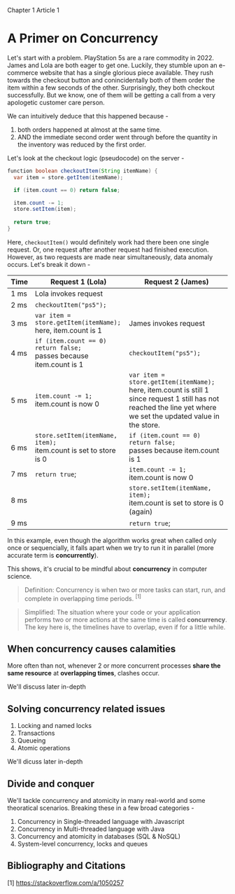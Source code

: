 Chapter 1 Article 1

A Primer on Concurrency
=================

Let's start with a problem. PlayStation 5s are a rare commodity in 2022. James and Lola 
are both eager to get one. Luckily, they stumble upon an e-commerce website that has a single glorious piece 
available. They rush towards the checkout button and conincidentally both of them order the item 
within a few seconds of the other. Surprisingly, they both checkout successfully. But we know, 
one of them will be getting a call from a very apologetic customer care person.

We can intuitively deduce that this happened because - 
1. both orders happened at almost at the same time.
2. AND the immediate second order went through before the quantity in the inventory was reduced by the first order.

Let's look at the checkout logic (pseudocode) on the server - 

```java
function boolean checkoutItem(String itemName) {
  var item = store.getItem(itemName);

  if (item.count == 0) return false;

  item.count -= 1;  
  store.setItem(item);
  
  return true;
}
```

Here, `checkoutItem()` would definitely work had there been one single request. Or, one 
request after another request had finished execution. However, as two requests are made 
near simultaneously, data anomaly occurs. Let's break it down - 

| Time 	| Request 1 (Lola)                                                       	| Request 2 (James)                                                                                                                                                    	|
|------	|------------------------------------------------------------------------	|----------------------------------------------------------------------------------------------------------------------------------------------------------------------	|
| 1 ms 	| Lola invokes request                                                   	|                                                                                                                                                                      	|
| 2 ms 	| `checkoutItem("ps5");`                                                 	|                                                                                                                                                                      	|
| 3 ms 	| `var item = store.getItem(itemName);`<br>here, item.count is 1         	| James invokes request                                                                                                                                   	            |
| 4 ms 	| `if (item.count == 0) return false;`<br>passes because item.count is 1 	| `checkoutItem("ps5");`                                                                                                                                               	|
| 5 ms 	| `item.count -= 1;`<br>item.count is now 0                              	| `var item = store.getItem(itemName);`<br>here, item.count is still 1 since request 1 still has not reached the line yet where we set the updated value in the store. 	|
| 6 ms 	| `store.setItem(itemName, item);`<br>item.count is set to store is 0    	| `if (item.count == 0) return false;`<br>passes because item.count is 1                                                                                               	|
| 7 ms 	| `return true`;                                                         	| `item.count -= 1;`<br>item.count is now 0                                                                                                                            	|
| 8 ms 	|                                                                        	| `store.setItem(itemName, item);`<br>item.count is set to store is 0 (again)                                                                                          	|
| 9 ms 	|                                                                        	| `return true`;                                                                                                                                                       	|

In this example, even though the algorithm works great when called only once or sequencially,
it falls apart when we try to run it in parallel (more accurate term is **concurrently**).

This shows, it's crucial to be mindful about **concurrency** in computer science.

> Definition: Concurrency is when two or more tasks can start, run, and complete in overlapping time periods. <sup>[1]</sup>

> Simplified: The situation where your code or your application performs two or more actions at the same time is called **concurrency**. The key here is, the timelines have to overlap, even if for a little while.



## When concurrency causes calamities

More often than not, whenever 2 or more concurrent processes **share the same resource** at **overlapping times**, clashes occur.

We'll discuss later in-depth

## Solving concurrency related issues

1. Locking and named locks
2. Transactions
3. Queueing
4. Atomic operations

We'll dicuss later in-depth

## Divide and conquer

We'll tackle concurrency and atomicity in many real-world and some theoratical
scenarios. Breaking these in a few broad categories - 

1. Concurrency in Single-threaded language with Javascript
2. Concurrency in Multi-threaded language with Java
3. Concurrency and atomicity in databases (SQL & NoSQL)
4. System-level concurrency, locks and queues























## Bibliography and Citations

[1] https://stackoverflow.com/a/1050257



